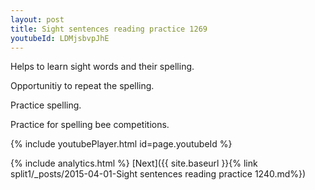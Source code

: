 ```yaml
---
layout: post
title: Sight sentences reading practice 1269
youtubeId: LDMjsbvpJhE
---
```

 
 
Helps to learn sight words and their spelling.

Opportunitiy to repeat the spelling. 

Practice spelling. 
 
Practice for spelling bee competitions. 
 
{% include youtubePlayer.html id=page.youtubeId %}
 
 
{% include analytics.html %} 
[Next]({{ site.baseurl }}{% link  split1/_posts/2015-04-01-Sight sentences reading practice 1240.md%})
 
